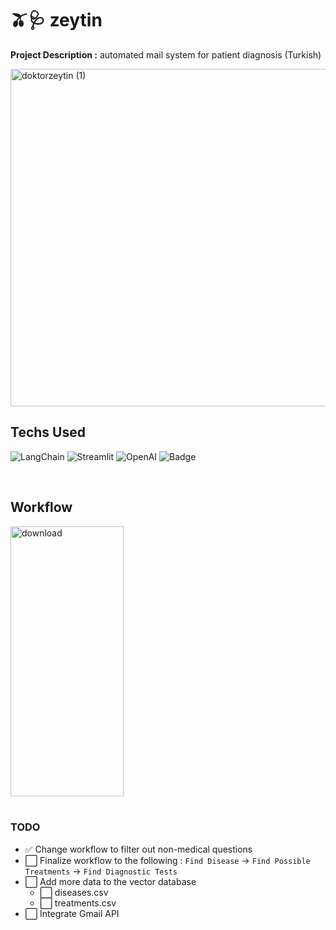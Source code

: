# 🫒🩺 zeytin
**Project Description :** automated mail system for patient diagnosis (Turkish) 


<img width="540" height="540" alt="doktorzeytin (1)" src="https://github.com/user-attachments/assets/a6ab03ab-817e-4e5f-bcc3-f48a77569e49" />


<br/>

## Techs Used
![LangChain](https://img.shields.io/badge/LangChain-1c3c3c.svg?logo=langchain&logoColor=white)
![Streamlit](https://img.shields.io/badge/-Streamlit-FF4B4B?style=flat&logo=streamlit&logoColor=white)
![OpenAI](https://shields.io/badge/-OpenAI-93f6ef?logo=openai)
![Badge](https://img.shields.io/badge/Pinecone-black)



<br/>

## Workflow
<img width="181" height="432" alt="download" src="https://github.com/user-attachments/assets/8d4e8ff9-5ca5-41e5-ac6c-b428b55c8a12" />


<br/>
<br/>

### TODO
- ✅ Change workflow to filter out non-medical questions
- ⬜ Finalize workflow to the following : `Find Disease` -> `Find Possible Treatments` -> `Find Diagnostic Tests`
- ⬜ Add more data to the vector database
  - ⬜ diseases.csv
  - ⬜ treatments.csv
- ⬜ Integrate Gmail API

